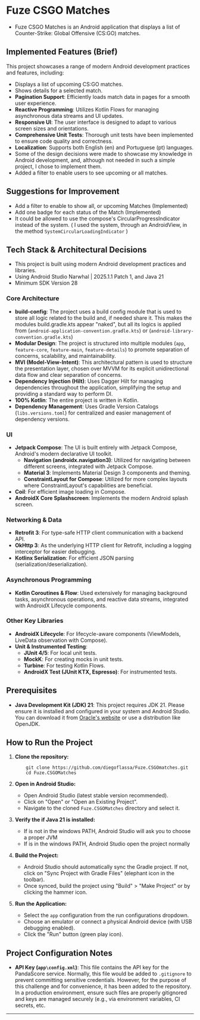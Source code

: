 # Fuze CSGO Matches

*  Fuze CSGO Matches is an Android application that displays a list of Counter-Strike: Global
   Offensive (CS:GO) matches.

## Implemented Features (Brief)

This project showcases a range of modern Android development practices and features, including:

*   Displays a list of upcoming CS:GO matches.
*   Shows details for a selected match.
*   **Pagination Support**: Efficiently loads match data in pages for a smooth user experience.
*   **Reactive Programming**: Utilizes Kotlin Flows for managing asynchronous data streams and UI updates.
*   **Responsive UI**: The user interface is designed to adapt to various screen sizes and orientations.
*   **Comprehensive Unit Tests**: Thorough unit tests have been implemented to ensure code quality and correctness.
*   **Localization**: Supports both English (en) and Portuguese (pt) languages.
*   Some of the design decisions were made to showcase my knowledge in Android development,
    and, although not needed in such a simple project, I chose to implement them.
*   Added a filter to enable users to see upcoming or all matches.

## Suggestions for Improvement

*   Add a filter to enable to show all, or upcoming Matches (Implemented)
*   Add one badge for each status of the Match (Implemented)
*   It could be allowed to use the compose's CircularProgressIndicator instead of the system.
    ( I used the system, through an AndroidView, in the method `SystemCircularLoadingIndicator` )

## Tech Stack & Architectural Decisions

*  This project is built using modern Android development practices and libraries.
*  Using Android Studio Narwhal | 2025.1.1 Patch 1, and Java 21
*  Minimum SDK Version 28

### Core Architecture

*   **build-config**: The project uses a build config module that is used to store all logic related
    to the build and, if needed share it.
    This makes the modules build.gradle.kts appear "naked", but all its logics is applied from
    (`android-application-convention.gradle.kts`) or (`android-library-convention.gradle.kts`)
*   **Modular Design**: The project is structured into multiple modules (`app`, `feature-core`,
    `feature-main`, `feature-details`) to promote separation of concerns, scalability, and
    maintainability.
*   **MVI (Model-View-Intent)**: This architectural pattern is used to structure the presentation
    layer, chosen over MVVM for its explicit unidirectional data flow and clear separation of concerns.
*   **Dependency Injection (Hilt)**: Uses Dagger Hilt for managing dependencies throughout the
    application, simplifying the setup and providing a standard way to perform DI.
*   **100% Kotlin**: The entire project is written in Kotlin.
*   **Dependency Management**: Uses Gradle Version Catalogs (`libs.versions.toml`) for
    centralized and easier management of dependency versions.

### UI

*   **Jetpack Compose**: The UI is built entirely with Jetpack Compose, Android's modern
    declarative UI toolkit.
    *   **Navigation (androidx.navigation3)**: Utilized for navigating between different screens,
        integrated with Jetpack Compose.
    *   **Material 3**: Implements Material Design 3 components and theming.
    *   **ConstraintLayout for Compose**: Utilized for more complex layouts where
        ConstraintLayout's capabilities are beneficial.
*   **Coil**: For efficient image loading in Compose.
*   **AndroidX Core Splashscreen**: Implements the modern Android splash screen.

### Networking & Data

*   **Retrofit 3**: For type-safe HTTP client communication with a backend API.
*   **OkHttp 3**: As the underlying HTTP client for Retrofit, including a logging
    interceptor for easier debugging.
*   **Kotlinx Serialization**: For efficient JSON parsing (serialization/deserialization).

### Asynchronous Programming

*   **Kotlin Coroutines & Flow**: Used extensively for managing background tasks, asynchronous
    operations, and reactive data streams, integrated with AndroidX Lifecycle components.

### Other Key Libraries

*   **AndroidX Lifecycle**: For lifecycle-aware components (ViewModels, LiveData observation
    with Compose).
*   **Unit & Instrumented Testing**:
    *   **JUnit 4/5**: For local unit tests.
    *   **MockK**: For creating mocks in unit tests.
    *   **Turbine**: For testing Kotlin Flows.
    *   **AndroidX Test (JUnit KTX, Espresso)**: For instrumented tests.

## Prerequisites

*   **Java Development Kit (JDK) 21**: This project requires JDK 21. Please ensure it is
    installed and configured in your system and Android Studio. You can download it from
    [Oracle's website](https://www.oracle.com/java/technologies/downloads/#java21)
    or use a distribution like OpenJDK.

## How to Run the Project

1.  **Clone the repository:**

    ```powershell, cmd
        git clone https://github.com/diegoflassa/Fuze.CSGOmatches.git
        cd Fuze.CSGOMatches
    ```

2.  **Open in Android Studio:**
    *   Open Android Studio (latest stable version recommended).
    *   Click on "Open" or "Open an Existing Project".
    *   Navigate to the cloned `Fuze.CSGOMatches` directory and select it.
3.  **Verify the if Java 21 is installed:** 
    *   If is not in the windows PATH, Android Studio will ask you to choose a proper JVM
    *   If is in the windows PATH, Android Studio open the project normally
4.  **Build the Project:**
    *   Android Studio should automatically sync the Gradle project. If not, click on "Sync
        Project with Gradle Files" (elephant icon in the toolbar).
    *   Once synced, build the project using "Build" > "Make Project" or by clicking the
        hammer icon.
5.  **Run the Application:**
    *   Select the `app` configuration from the run configurations dropdown.
    *   Choose an emulator or connect a physical Android device (with USB debugging
        enabled).
    *   Click the "Run" button (green play icon).

## Project Configuration Notes

*   **API Key (`app\config.xml`)**: This file contains the API key for the PandaScore
    service. Normally, this file would be added to `.gitignore` to prevent committing
    sensitive credentials. However, for the purpose of this challenge and for convenience,
    it has been added to the repository. In a production environment, ensure such files
    are properly gitignored and keys are managed securely (e.g., via environment
    variables, CI secrets, etc.

---
